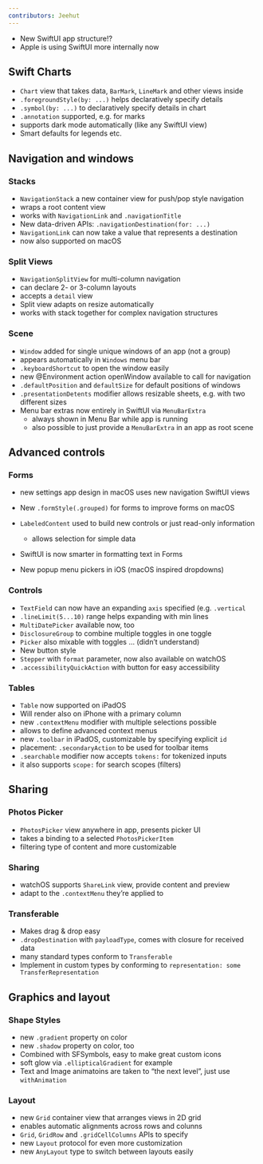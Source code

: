 ```yaml
---
contributors: Jeehut
---
```


- New SwiftUI app structure!?
- Apple is using SwiftUI more internally now

## Swift Charts

- `Chart` view that takes data, `BarMark`, `LineMark` and other views inside
- `.foregroundStyle(by: ...)` helps declaratively specify details
- `.symbol(by: ...)` to declaratively specify details in chart
- `.annotation` supported, e.g. for marks
- supports dark mode automatically (like any SwiftUI view)
- Smart defaults for legends etc.

## Navigation and windows

### Stacks

- `NavigationStack` a new container view for push/pop style navigation
- wraps a root content view
- works with `NavigationLink` and `.navigationTitle`
- New data-driven APIs: `.navigationDestination(for: ...)`
- `NavigationLink` can now take a value that represents a destination
- now also supported on macOS

### Split Views

- `NavigationSplitView` for multi-column navigation
- can declare 2- or 3-column layouts
- accepts a `detail` view
- Split view adapts on resize automatically
- works with stack together for complex navigation structures

### Scene

- `Window` added for single unique windows of an app (not a group)
- appears automatically in `Windows` menu bar
- `.keyboardShortcut` to open the window easily
- new @Environment action openWindow available to call for navigation
- `.defaultPosition` and `defaultSize` for default positions of windows
- `.presentationDetents` modifier allows resizable sheets, e.g. with two different sizes
- Menu bar extras now entirely in SwiftUI via `MenuBarExtra`
    - always shown in Menu Bar while app is running
    - also possible to just provide a `MenuBarExtra` in an app as root scene

## Advanced controls

### Forms

- new settings app design in macOS uses new navigation SwiftUI views
- New `.formStyle(.grouped)` for forms to improve forms on macOS
- `LabeledContent` used to build new controls or just read-only information
    - allows selection for simple data

- SwiftUI is now smarter in formatting text in Forms
- New popup menu pickers in iOS (macOS inspired dropdowns)

### Controls

- `TextField` can now have an expanding `axis` specified (e.g. `.vertical`
- `.lineLimit(5...10)` range helps expanding with min lines
- `MultiDatePicker` available now, too
- `DisclosureGroup` to combine multiple toggles in one toggle
- `Picker` also mixable with toggles … (didn’t understand)
- New button style
- `Stepper` with `format` parameter, now also available on watchOS
- `.accessibilityQuickAction` with button for easy accessibility

### Tables

- `Table` now supported on iPadOS
- Will render also on iPhone with a primary column
- new `.contextMenu` modifier with multiple selections possible
- allows to define advanced context menus
- new `.toolbar` in iPadOS, customizable by specifying explicit `id`
- placement: `.secondaryAction` to be used for toolbar items
- `.searchable` modifier now accepts `tokens:` for tokenized inputs
- it also supports `scope:` for search scopes (filters)

## Sharing

### Photos Picker

- `PhotosPicker` view anywhere in app, presents picker UI
- takes a binding to a selected `PhotosPickerItem`
- filtering type of content and more customizable

### Sharing

- watchOS supports `ShareLink` view, provide content and preview
- adapt to the `.contextMenu` they’re applied to

### Transferable

- Makes drag & drop easy
- `.dropDestination` with `payloadType`, comes with closure for received data
- many standard types conform to `Transferable`
- Implement in custom types by conforming to `representation: some TransferRepresentation`

## Graphics and layout

### Shape Styles

- new `.gradient` property on color
- new `.shadow` property on color, too
- Combined with SFSymbols, easy to make great custom icons
- soft glow via `.ellipticalGradient` for example
- Text and Image animatoins are taken to “the next level”, just use `withAnimation`

### Layout

- new `Grid` container view that arranges views in 2D grid
- enables automatic alignments across rows and colunns
- `Grid`, `GridRow` and `.gridCellColumns` APIs to specify
- new `Layout` protocol for even more customization
- new `AnyLayout` type to switch between layouts easily

